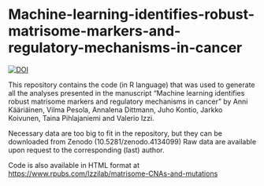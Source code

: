# Machine-learning-identifies-robust-matrisome-markers-and-regulatory-mechanisms-in-cancer

[![DOI](https://zenodo.org/badge/DOI/10.5281/zenodo.4134099.svg)](https://doi.org/10.5281/zenodo.4134099)

This repository contains the code (in R language) that was used to generate all the analyses presented in the manuscript “Machine learning identifies robust matrisome markers and regulatory mechanisms in cancer” by Anni Kääriäinen, Vilma Pesola, Annalena Dittmann, Juho Kontio, Jarkko Koivunen, Taina Pihlajaniemi and Valerio Izzi.

Necessary data are too big to fit in the repository, but they can be downloaded from Zenodo (10.5281/zenodo.4134099)
Raw data are available upon request to the corresponding (last) author.

Code is also available in HTML format at https://www.rpubs.com/Izzilab/matrisome-CNAs-and-mutations
